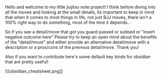 Hello and welcome to my little jiujitsu note project!
I think before diving into all the moves and looking at the small details, its important to keep in mind that when it comes to most things in life, not just BJJ moves, there isn't a 100% right way to do something, most of the time it depends...

So if you see a detail/move that got you guard passed or subbed or "insert negative outcome here" Please try to keep an open mind about the benefits of the "detail/move" and either provide an alternative detail/move with a description or a pros/cons of the previous detail/move.
Thank you!

Also if you want to contribute here's some default key binds for obsidian that are pretty useful!

![[obsidian_cheatsheet.png]]


